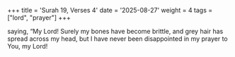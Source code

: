 +++
title = 'Surah 19, Verses 4'
date = '2025-08-27'
weight = 4
tags = ["lord", "prayer"]
+++

saying, “My Lord! Surely my bones have become brittle, and grey hair has spread across my head, but I have never been disappointed in my prayer to You, my Lord!